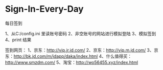 # Sign-In-Every-Day
每日签到

1、从C:/config.ini 里读账号密码
2、非空账号的网站进行模拟登陆
3、模拟签到
4、print 结果


签到网页：
1、京东：http://vip.jr.jd.com/
2、京东：http://vip.m.jd.com/
3、京东：http://bk.jd.com/m/jdapp/daka/index.html
4、什么值得买：http://www.smzdm.com/
5、淘宝：http://wo56455.xyz/index.html
